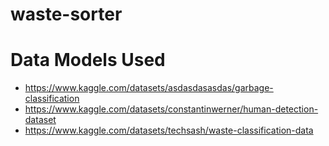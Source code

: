 # waste-sorter
# Data Models Used
* https://www.kaggle.com/datasets/asdasdasasdas/garbage-classification
* https://www.kaggle.com/datasets/constantinwerner/human-detection-dataset
* https://www.kaggle.com/datasets/techsash/waste-classification-data